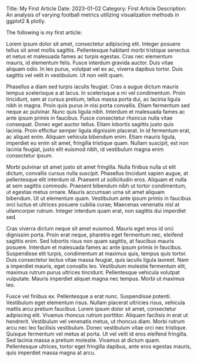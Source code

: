 Title: My First Article
Date: 2023-01-02
Category: First Article
Description: An analysis of varying football metrics utilizing visualization methods
  in ggplot2 & plotly.

The following is my first article:

Lorem ipsum dolor sit amet, consectetur adipiscing elit. Integer posuere tellus sit amet mollis sagittis. Pellentesque habitant morbi tristique senectus et netus et malesuada fames ac turpis egestas. Cras nec elementum mauris, id elementum felis. Fusce interdum gravida auctor. Duis vitae aliquam odio. In leo purus, volutpat vel ex ac, viverra dapibus tortor. Duis sagittis vel velit in vestibulum. Ut non velit quam.

Phasellus a diam sed turpis iaculis feugiat. Cras a augue dictum mauris tempus scelerisque a at lacus. In scelerisque a mi vel condimentum. Proin tincidunt, sem at cursus pretium, tellus massa porta dui, ac lacinia ligula nibh in magna. Proin quis purus in nisi porta convallis. Etiam fermentum sed neque ac pulvinar. Nunc quis ligula nibh. Interdum et malesuada fames ac ante ipsum primis in faucibus. Fusce consectetur rhoncus nulla vitae consequat. Donec eget auctor tellus. Etiam lobortis sagittis justo quis lacinia. Proin efficitur semper ligula dignissim placerat. In id fermentum erat, ac aliquet enim. Aliquam vehicula bibendum enim. Etiam mauris ligula, imperdiet eu enim sit amet, fringilla tristique quam. Nullam suscipit, est non lacinia feugiat, justo elit euismod nibh, id vestibulum magna enim consectetur ipsum.

Morbi pulvinar sit amet justo sit amet fringilla. Nulla finibus nulla ut elit dictum, convallis cursus nulla suscipit. Phasellus tincidunt sapien augue, at pellentesque elit interdum id. Praesent ut sollicitudin eros. Aliquam et nulla at sem sagittis commodo. Praesent bibendum nibh ut tortor condimentum, ut egestas metus ornare. Mauris accumsan urna sit amet aliquam bibendum. Ut ut elementum quam. Vestibulum ante ipsum primis in faucibus orci luctus et ultrices posuere cubilia curae; Maecenas venenatis nisl at ullamcorper rutrum. Integer interdum quam erat, non sagittis dui imperdiet sed.

Cras viverra dictum neque sit amet euismod. Mauris eget eros id orci dignissim porta. Proin erat neque, pharetra eget fermentum nec, eleifend sagittis enim. Sed lobortis risus non quam sagittis, at faucibus mauris posuere. Interdum et malesuada fames ac ante ipsum primis in faucibus. Suspendisse elit turpis, condimentum at maximus quis, tempus quis tortor. Duis consectetur lectus vitae massa feugiat, quis iaculis ligula laoreet. Nam a imperdiet mauris, eget convallis leo. Vestibulum molestie fermentum elit, maximus rutrum purus ultrices tincidunt. Pellentesque vehicula volutpat vulputate. Mauris imperdiet aliquet magna nec tempus. Morbi ut maximus leo.

Fusce vel finibus ex. Pellentesque a erat nunc. Suspendisse potenti. Vestibulum eget elementum risus. Nullam placerat ultricies risus, vehicula mattis arcu pretium faucibus. Lorem ipsum dolor sit amet, consectetur adipiscing elit. Vivamus rhoncus rutrum porttitor. Aliquam facilisis in erat ut hendrerit. Vestibulum vel venenatis metus, ut rhoncus diam. Morbi rutrum arcu nec leo facilisis vestibulum. Donec vestibulum vitae orci nec tristique. Quisque fermentum vel metus at porta. Ut vel velit id eros eleifend fringilla. Sed lacinia massa a pretium molestie. Vivamus at dictum quam. Pellentesque ultrices, tortor eget fringilla dapibus, ante eros egestas mauris, quis imperdiet massa magna at arcu.
